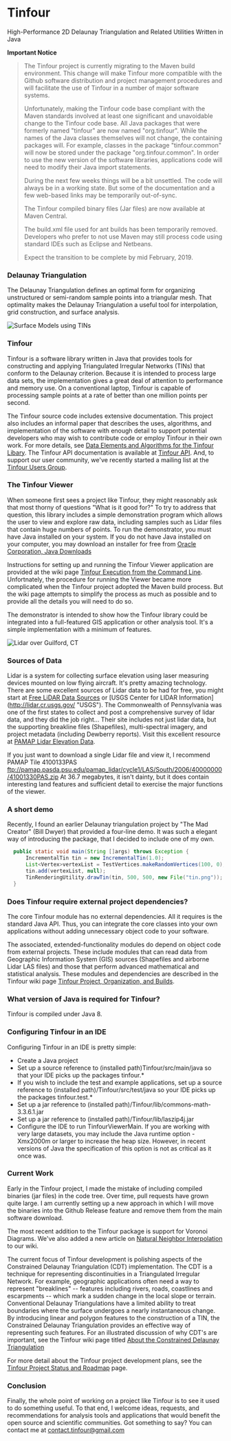 Tinfour
========

High-Performance 2D Delaunay Triangulation and Related Utilities Written in Java

**Important Notice**

> The Tinfour project is currently migrating to the Maven build environment.
> This change will make Tinfour more compatible with the Github software distribution
> and project management procedures and will facilitate the use of Tinfour in
> a number of major software systems. 
>  
> Unfortunately, making the Tinfour code base compliant with the Maven standards
> involved at least one significant and unavoidable change to the Tinfour code base.
> All Java packages that were formerly named "tinfour" are now named "org.tinfour".
> While the names of the Java classes themselves will not change, the containing packages
> will. For example, classes in the package "tinfour.common" will now be stored
> under the package "org.tinfour.common".  In order to use the new version of the software
> libraries, applications code will need to modify their Java import statements.
> 
> During the next few weeks things will be a bit unsettled. The code will always be in a working state.
> But some of the documentation and a few web-based links may be temporarily out-of-sync.
>
> The Tinfour compiled binary files (Jar files) are now available at Maven Central.
> 
> The build.xml file used for ant builds has been temporarily removed. Developers who prefer 
> to not use Maven may still process code using standard IDEs such as Eclipse and Netbeans.
> 
> Expect the transition to be complete by mid February, 2019.


### Delaunay Triangulation ###
The Delaunay Triangulation defines an optimal form for organizing unstructured or semi-random
sample points into a triangular mesh. That optimality makes the Delaunay Triangulation
a useful tool for interpolation, grid construction, and surface analysis.  

![Surface Models using TINs](doc/images/TwoTins.png "Surface Models using TINs")

### Tinfour ###
Tinfour is a software library written in Java that provides tools for constructing 
and applying Triangulated Irregular Networks (TINs) that conform to the Delaunay
criterion. Because it is intended to process large data sets,
the implementation gives a great deal of attention to performance and
memory use. On a conventional laptop, Tinfour is capable of processing sample
points at a rate of better than one million points per second.

The Tinfour source code includes extensive documentation. This project also includes
an informal paper that describes the uses, algorithms, and implementation
of the software with enough detail to support potential developers 
who may wish to contribute code or employ Tinfour in their own work. For more details, see
[Data Elements and Algorithms for the Tinfour Libary](http://gwlucastrig.github.io/Tinfour/doc/TinfourAlgorithmsAndDataElements.pdf "Data Elements and Algorithms").
The Tinfour API documentation is available at [Tinfour API](http://gwlucastrig.github.io/Tinfour/doc/javadoc/ "Javadoc for Tinfour API").
And, to support our user community, we've recently started a mailing list at the [Tinfour Users Group](https://groups.google.com/forum/#!forum/tinfour-users-group). 

### The Tinfour Viewer ###
When someone first sees a project like Tinfour, they might reasonably ask
that most thorny of questions "What is it good for?"  To try to address that question,
this library includes a simple demonstration program which allows the user to view
and explore raw data, including samples such as Lidar files that contain
huge numbers of points. To run the demonstrator, you must have Java installed
on your system.  If you do not have Java installed on your computer, you may
download an installer for free from 
[Oracle Corporation, Java Downloads](https://java.com/en/download/ "Java downloads from Oracle")

Instructions for setting up and running the Tinfour Viewer application
are provided at the wiki page [Tinfour Execution from the Command Line](https://github.com/gwlucastrig/Tinfour/wiki/Tinfour-Execution-from-the-Command-Line).
Unfortnately, the procedure for running the Viewer became more complicated
when the Tinfour project adopted the Maven build process. But the wiki page
attempts to simplify the process as much as possible and to
provide all the details you will need to do so.
 
The demonstrator is intended to show how the Tinfour library could be integrated
into a full-featured GIS application or other analysis tool. It's a simple
implementation with a minimum of features. 

![Lidar over Guilford, CT](doc/images/TinfourViewerGuilford.jpg "Lidar over Guilford, CT")

### Sources of Data ###
Lidar is a system for collecting surface elevation using laser measuring devices
mounted on low flying aircraft. It's pretty amazing technology.
There are some excellent sources of Lidar data to be had for free, you might start at 
[Free LiDAR Data Sources](http://gisgeography.com/top-6-free-lidar-data-sources/ "Gis Geography")
or [USGS Center for LIDAR Information] (http://lidar.cr.usgs.gov/ "USGS").
The Commonwealth of Pennsylvania was one of the first states to collect and post
a comprehensive survey of lidar data, and they did the job right... Their site includes 
not just lidar data, but the supporting breakline files (Shapefiles), multi-spectral imagery,
and project metadata (including Dewberry reports). Visit this excellent resource at
[PAMAP Lidar Elevation Data]( http://www.dcnr.state.pa.us/topogeo/pamap/lidar/index.htm "PAMAP Lidar Elevation Data").

If you just want to download a single Lidar file and view it, I recommend PAMAP Tile 4100133PAS
ftp://pamap.pasda.psu.edu/pamap_lidar/cycle1/LAS/South/2006/40000000/41001330PAS.zip
At 36.7 megabytes, it isn't dainty, but it does contain interesting land features and sufficient
detail to exercise the major functions of the viewer.

### A short demo ###
Recently, I found an earlier Delaunay triangulation project by "The Mad Creator" (Bill Dwyer)
that provided a four-line demo. It was such a elegant way of introducing the package,
that I decided to include one of my own.


```Java
  public static void main(String []args) throws Exception {
      IncrementalTin tin = new IncrementalTin(1.0);
      List<Vertex>vertexList = TestVertices.makeRandomVertices(100, 0);
      tin.add(vertexList, null);
      TinRenderingUtility.drawTin(tin, 500, 500, new File("tin.png"));
  }
``` 


### Does Tinfour require external project dependencies? ###
The core Tinfour module has no external dependencies. All it requires
is the standard Java API. Thus, you can integrate the core classes
into your own applications without adding unnecessary object code to
your software.

The associated, extended-functionality modules do depend on object code from external projects.
These include modules that can read data from Geographic Information System (GIS) sources
(Shapefiles and airborne Lidar LAS files) and those that perform advanced mathematical
and statistical analysis. These modules and dependencies are described in the Tinfour wiki page
[Tinfour Project, Organization, and Builds](https://github.com/gwlucastrig/Tinfour/wiki/Tinfour-Project-Organization-Builds-and-Dependencies).


### What version of Java is required for Tinfour? ###
Tinfour is compiled under Java 8.   

### Configuring Tinfour in an IDE ###
Configuring Tinfour in an IDE is pretty simple:
 * Create a Java project
 * Set up a source reference to (installed path)Tinfour/src/main/java
   so that your IDE picks up the packages tinfour.*
 * If you wish to include the test and example applications, 
   set up a source reference to (installed path)/Tinfour/src/test/java
   so your IDE picks up the packages tinfour.test.*
 * Set up a jar reference to (installed path)/Tinfour/lib/commons-math-3.3.6.1.jar
 * Set up a jar reference to (installed path)/Tinfour/lib/laszip4j.jar
 * Configure the IDE to run TinfourViewerMain.  If you are working with very
   large datasets, you may include the Java runtime option -Xmx2000m or larger
   to increase the heap size.  However, in recent versions of Java the specification
   of this option is not as critical as it once was.
 
### Current Work ###
Early in the Tinfour project, I made the mistake of including
compiled binaries (jar files) in the code tree.  Over time, pull requests have grown
quite large. I am currently setting up a new approach in which I will move
the binaries into the Github Release feature and remove them from the main software
download.

The most recent addition to the Tinfour package is support for Voronoi Diagrams.
We've also added a new article on [Natural Neighbor Interpolation](https://github.com/gwlucastrig/Tinfour/wiki/Introduction-to-Natural-Neighbor-Interpolation)
to our wiki.

The current focus of Tinfour development is polishing aspects
of the Constrained Delaunay Triangulation (CDT) implementation. The CDT
is a technique for representing discontinuities in a Triangulated Irregular Network.
For example, geographic applications often need a way to represent "breaklines" -- features including
rivers, roads, coastlines and escarpments -- which mark a sudden change in
the local slope or terrain. Conventional Delaunay Triangulations
have a limited ability to treat boundaries where the surface undergoes a
nearly instantaneous change.  By introducing linear and polygon features to
the construction of a TIN, the Constrained Delaunay Triangulation provides
an effective way of representing such features. For an illustrated discussion
of why CDT's are important, see the Tinfour wiki page titled
[About the Constrained Delaunay Triangulation](https://github.com/gwlucastrig/Tinfour/wiki/About-the-Constrained-Delaunay-Triangulation "About the Constrained Delaunay Triangulation")

For more detail about the Tinfour project development plans, see the
[Tinfour Project Status and Roadmap](https://github.com/gwlucastrig/Tinfour/wiki/Tinfour-Project-Roadmap) page.
 
 
### Conclusion ###
Finally, the whole point of working on a project like Tinfour is to see 
it used to do something useful. To that end, I welcome ideas, requests, and
recommendations for analysis tools and applications that would
benefit the open source and scientific communities. Got something
to say? You can contact me at <contact.tinfour@gmail.com>
 
